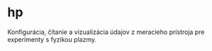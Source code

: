 # hp
Konfigurácia, čítanie a vizualizácia údajov z meracieho prístroja pre experimenty s fyzikou plazmy.

